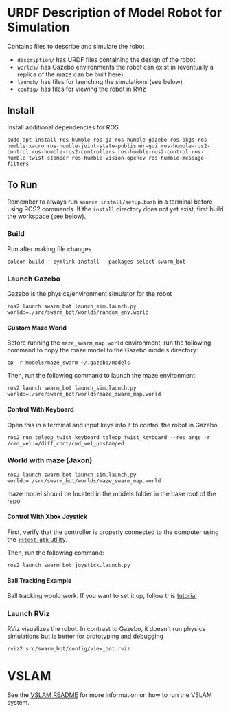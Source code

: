 # URDF Description of Model Robot for Simulation

Contains files to describe and simulate the robot

- `description/` has URDF files containing the design of the robot
- `worlds/` has Gazebo environments the robot can exist in (eventually a replica of the maze can be built here)
- `launch/` has files for launching the simulations (see below)
- `config/` has files for viewing the robot in RViz

## Install

Install additional dependencies for ROS

```
sudo apt install ros-humble-ros-gz ros-humble-gazebo-ros-pkgs ros-humble-xacro ros-humble-joint-state-publisher-gui ros-humble-ros2-control ros-humble-ros2-controllers ros-humble-ros2-control ros-humble-twist-stamper ros-humble-vision-opencv ros-humble-message-filters
```

## To Run

Remember to always run `source install/setup.bash` in a terminal before using ROS2 commands. If the `install` directory does not yet exist, first build the workspace (see below).

### Build
Run after making file changes

```
colcon build --symlink-install --packages-select swarm_bot
```

### Launch Gazebo
Gazebo is the physics/environment simulator for the robot

```
ros2 launch swarm_bot launch_sim.launch.py world:=./src/swarm_bot/worlds/random_env.world
```

#### Custom Maze World
Before running the `maze_swarm_map.world` environment, run the following command to copy the maze model to the Gazebo models directory:

```
cp -r models/maze_swarm ~/.gazebo/models
```

Then, run the following command to launch the maze environment:

```
ros2 launch swarm_bot launch_sim.launch.py world:=./src/swarm_bot/worlds/maze_swarm_map.world
```

#### Control With Keyboard
Open this in a terminal and input keys into it to control the robot in Gazebo

```
ros2 run teleop_twist_keyboard teleop_twist_keyboard --ros-args -r /cmd_vel:=/diff_cont/cmd_vel_unstamped
```

### World with maze (Jaxon)

```
ros2 launch swarm_bot launch_sim.launch.py world:=./src/swarm_bot/worlds/maze_swarm_map.world
```

maze model should be located in the models folder in the base root of the repo

#### Control With Xbox Joystick

First, verify that the controller is properly connected to the computer using the [`jstest-gtk` utility](https://github.com/Grumbel/jstest-gtk).

Then, run the following command:

```
ros2 launch swarm_bot joystick.launch.py
```

#### Ball Tracking Example

Ball tracking would work. If you want to set it up, follow this [tutorial](https://www.youtube.com/watch?v=gISSSbYUZag)

### Launch RViz
RViz visualizes the robot. In contrast to Gazebo, it doesn't run physics simulations but is better for prototyping and debugging

```
rviz2 src/swarm_bot/config/view_bot.rviz                    
```

# VSLAM

See the [VSLAM README](/ros/src/swarm_bot/vslam/README.md) for more information on how to run the VSLAM system.

